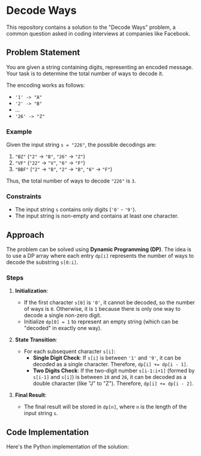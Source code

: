 # Decode Ways

This repository contains a solution to the "Decode Ways" problem, a common question asked in coding interviews at companies like Facebook.

## Problem Statement

You are given a string containing digits, representing an encoded message. Your task is to determine the total number of ways to decode it.

The encoding works as follows:

- `'1' -> "A"`
- `'2' -> "B"`
- ...
- `'26' -> "Z"`

### Example

Given the input string `s = "226"`, the possible decodings are:

1. `"BZ"` (`"2"` -> `"B"`, `"26"` -> `"Z"`)
2. `"VF"` (`"22"` -> `"V"`, `"6"` -> `"F"`)
3. `"BBF"` (`"2"` -> `"B"`, `"2"` -> `"B"`, `"6"` -> `"F"`)

Thus, the total number of ways to decode `"226"` is `3`.

### Constraints

- The input string `s` contains only digits (`'0'` - `'9'`).
- The input string is non-empty and contains at least one character.

## Approach

The problem can be solved using **Dynamic Programming (DP)**. The idea is to use a DP array where each entry `dp[i]` represents the number of ways to decode the substring `s[0:i]`.

### Steps

1. **Initialization**:
   - If the first character `s[0]` is `'0'`, it cannot be decoded, so the number of ways is `0`. Otherwise, it is `1` because there is only one way to decode a single non-zero digit.
   - Initialize `dp[0] = 1` to represent an empty string (which can be "decoded" in exactly one way).

2. **State Transition**:
   - For each subsequent character `s[i]`:
     - **Single Digit Check**: If `s[i]` is between `'1'` and `'9'`, it can be decoded as a single character. Therefore, `dp[i] += dp[i - 1]`.
     - **Two Digits Check**: If the two-digit number `s[i-1:i+1]` (formed by `s[i-1]` and `s[i]`) is between `10` and `26`, it can be decoded as a double character (like "J" to "Z"). Therefore, `dp[i] += dp[i - 2]`.

3. **Final Result**:
   - The final result will be stored in `dp[n]`, where `n` is the length of the input string `s`.

## Code Implementation

Here's the Python implementation of the solution:

